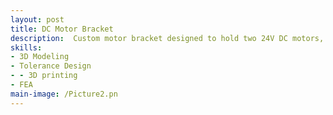 ```yaml
---
layout: post
title: DC Motor Bracket
description:  Custom motor bracket designed to hold two 24V DC motors, two gears to connect them and a custom locking collar to attach one of the motor shafts to the 0.5" arm shaft.
skills: 
- 3D Modeling
- Tolerance Design
- - 3D printing
- FEA
main-image: /Picture2.pn
---
```

